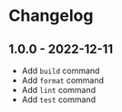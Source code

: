 # Changelog

## 1.0.0 - 2022-12-11

- Add `build` command
- Add `format` command
- Add `lint` command
- Add `test` command
